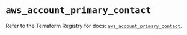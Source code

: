 # `aws_account_primary_contact`

Refer to the Terraform Registry for docs: [`aws_account_primary_contact`](https://registry.terraform.io/providers/hashicorp/aws/6.2.0/docs/resources/account_primary_contact).
